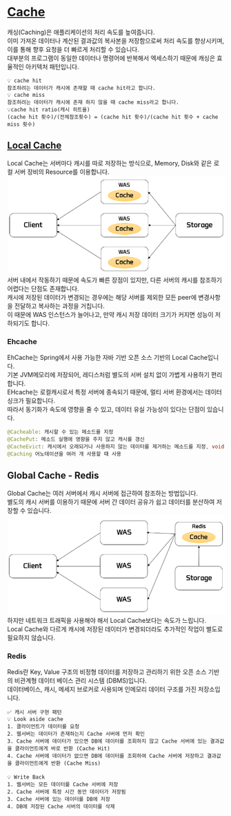 # [Cache](https://kchanguk.tistory.com/145)

캐싱(Caching)은 애플리케이션의 처리 속도를 높여줍니다. <br>
이미 가져온 데이터나 계산된 결과값의 복사본을 저장함으로써 처리 속도를 향상시키며, 이를 통해 향후 요청을 더 빠르게 처리할 수 있습니다. <br>
대부분의 프로그램이 동일한 데이터나 명령어에 반복해서 엑세스하기 때문에 캐싱은 효율적인 아키텍처 패턴입니다.<br>

```
💡 cache hit
참조하려는 데이터가 캐시에 존재할 때 cache hit라고 합니다.
💡 cache miss
참조하려는 데이터가 캐시에 존재 하지 않을 때 cache miss라고 합니다.
💡cache hit ratio(캐시 히트율)
(cache hit 횟수)/(전체참조횟수) = (cache hit 횟수)/(cache hit 횟수 + cache miss 횟수)
```

## [Local Cache](https://velog.io/@qotndus43/Cache)

Local Cache는 서버마다 캐시를 따로 저장하는 방식으로, Memory, Disk와 같은 로컬 서버 장비의 Resource를 이용합니다. <br>
<img src="./img/local cache.png" width="600"><br>
서버 내에서 작동하기 때문에 속도가 빠른 장점이 있지만, 다른 서버의 캐시를 참조하기 어렵다는 단점도 존재합니다. <br>
캐시에 저장된 데이터가 변경되는 경우에는 해당 서버를 제외한 모든 peer에 변경사항을 전달하고 복사하는 과정을 거칩니다.<br>
이 때문에 WAS 인스턴스가 늘어나고, 만약 캐시 저장 데이터 크기가 커지면 성능이 저하되기도 합니다.<br>

### Ehcache

EhCache는 Spring에서 사용 가능한 자바 기반 오픈 소스 기반의 Local Cache입니다. <br>
기본 JVM메모리에 저장되어, 레디스처럼 별도의 서버 설치 없이 가볍게 사용하기 편리합니다. <br>
EHcache는 로컬캐시로서 특정 서버에 종속되기 때문에, 멀티 서버 환경에서는 데이터 싱크가 필요합니다. <br>
따라서 동기화가 속도에 영향을 줄 수 있고, 데이터 유실 가능성이 있다는 단점이 있습니다. <br>

```java
@Cacheable: 캐시할 수 있는 메소드를 지정
@CachePut: 메소드 실행에 영향을 주지 않고 캐시를 갱신
@CacheEvict: 캐시에서 오래되거나 사용하지 않는 데이터를 제거하는 메소드를 지정, void 반환형에서만 사용 가능
@Caching 어노테이션을 여러 개 사용할 때 사용
```

## Global Cache - Redis

Global Cache는 여러 서버에서 캐시 서버에 접근하여 참조하는 방법입니다. <br>
별도의 캐시 서버를 이용하기 때문에 서버 간 데이터 공유가 쉽고 데이터를 분산하여 저장할 수 있습니다. <br>
<img src="./img/global cache.png" width="600"><br>
하지만 네트워크 트래픽을 사용해야 해서 Local Cache보다는 속도가 느립니다. <br>
Local Cache와 다르게 캐시에 저장된 데이터가 변경되더라도 추가적인 작업이 별도로 필요하지 않습니다.<br>

### Redis

Redis란 Key, Value 구조의 비정형 데이터를 저장하고 관리하기 위한 오픈 소스 기반의 비관계형 데이터 베이스 관리 시스템 (DBMS)입니다. <br>
데이터베이스, 캐시, 메세지 브로커로 사용되며 인메모리 데이터 구조를 가진 저장소입니다.<br>

```
✅ 캐시 서버 구현 패턴
💡 Look aside cache
1. 클라이언트가 데이터를 요청
2. 웹서버는 데이터가 존재하는지 Cache 서버에 먼저 확인
3. Cache 서버에 데이터가 있으면 DB에 데이터를 조회하지 않고 Cache 서버에 있는 결과값을 클라이언트에게 바로 반환 (Cache Hit)
4. Cache 서버에 데이터가 없으면 DB에 데이터를 조회하여 Cache 서버에 저장하고 결과값을 클라이언트에게 반환 (Cache Miss)

💡 Write Back
1. 웹서버는 모든 데이터를 Cache 서버에 저장
2. Cache 서버에 특정 시간 동안 데이터가 저장됨
3. Cache 서버에 있는 데이터를 DB에 저장
4. DB에 저장된 Cache 서버의 데이터를 삭제
```
